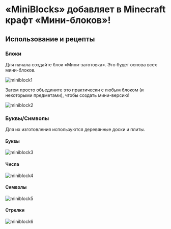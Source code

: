 # «MiniBlocks» добавляет в Minecraft крафт «Мини-блоков»!

## Использование и рецепты

### Блоки

Для начала создайте блок «Мини-заготовка». Это будет основа всех мини-блоков.

![miniblock1](https://i.imgur.com/HpHrgql.png)

Затем просто объедините это практически с любым блоком (и некоторыми предметами), чтобы создать мини-версию! 

![miniblock2](https://i.imgur.com/029tNGw.png)

### Буквы/Символы

Для их изготовления используются деревянные доски и плиты.

#### Буквы

![miniblock3](https://i.imgur.com/uRbAzYh.png)

#### Числа

![miniblock4](https://i.imgur.com/dPTReZC.png)

#### Символы 

![miniblock5](https://i.imgur.com/yAm0fW2.png)


#### Стрелки

![miniblock6](https://i.imgur.com/2QHNKC1.png)
